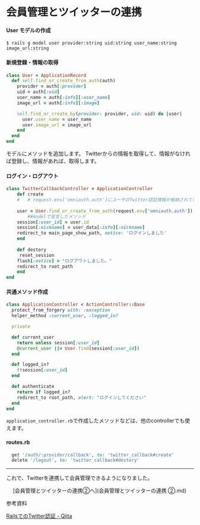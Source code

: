 # 会員管理とツイッターの連携

#### User モデルの作成
`$ rails g model user provider:string uid:string user_name:string image_url:string`



#### 新規登録・情報の取得
```ruby
class User < ApplicationRecord
  def self.find_or_create_from_auth(auth)
    provider = auth[:provider]
    uid = auth[:uid]
    user_name = auth[:info][:user_name]
    image_url = auth[:info][:image]

    self.find_or_create_by(provider: provider, uid: uid) do |user|
      user.user_name = user_name
      user.image_url = image_url
    end
  end
end

```
モデルにメソッドを追加します。
Twitterからの情報を取得して、情報がなければ登録し、情報があれば、取得します。

#### ログイン・ログアウト
```ruby
class TwitterCallbackController < ApplicationController
    def create
    #   # request.env['omniauth.auth']にユーザのTwitter認証情報が格納されている
    
    user = User.find_or_create_from_auth(request.env['omniauth.auth'])
		##modelで宣言したメソッド
    session[:user_id] = user.id
    session[:nickname] = user_data[:info][:nickname]
    redirect_to main_page_show_path, notice: 'ログインしました' 
    end
    
    def destory
     reset_session
    flash[:notice] = "ログアウトしました。"
    redirect_to root_path
    end
end
```

#### 共通メソッド作成
```ruby
class ApplicationController < ActionController::Base
  protect_from_forgery with: :exception
  helper_method :current_user, :logged_in?

  private

  def current_user
    return unless session[:user_id]
    @current_user ||= User.find(session[:user_id])
  end

  def logged_in?
    !!session[:user_id]
  end

  def authenticate
    return if logged_in?
    redirect_to root_path, alert: "ログインしてください"
  end
end

```
`application_controller.rb`で作成したメソッドなどは、他のcontrollerでも使えます。

#### routes.rb

```ruby
  get '/auth/:provider/callback', to: 'twitter_callback#create'
  delete '/logout', to: 'twitter_callback#destory'
```

- - - -
これで、Twitterを連携して会員管理できるようになりました。

　																																							[会員管理とツイッターの連携②へ](会員管理とツイッターの連携 ②.md)



参考資料

[RailsでのTwitter認証 - Qiita](https://qiita.com/puremoru0315/items/f1d459b663fd3b715dee)
